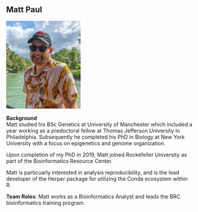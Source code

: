 ## Matt Paul

<img src="portrait.jpg" alt="drawing" width="200"/>

**Background**  
Matt studied his BSc Genetics at University of Manchester which included a year working as a predoctoral fellow at Thomas Jefferson University in Philadelphia. Subsequently he completed his PhD in Biology at New York University with a focus on epigenetics and genome organization.

Upon completion of my PhD in 2019, Matt joined Rockefeller University as part of the Bioinformatics Resource Center.

Matt is particuarly interested in analysis reproducibility, and is the lead developer of the Herper package for utilizing the Conda ecosystem within R.  

**Team Roles**: Matt works as a Bioinformatics Analyst and leads the BRC bioinformatics training program.

<!--
## Thomas Carroll
<img src="http://bioc2020.bioconductor.org/images/ThomasSCarroll_headshot.png" alt="drawing" width="200"/>

**Background**  
Tom studied his BSc in Genetics and Biochemistry from the University of Wales, Swansea, and was awarded the Roger Gilbert prize in Quantitative Genetics.
For his postgraduate studies, Tom received for his MRes with Distinction in Bioinformatics at the University of Exeter and his PhD in Toxicogenomics from Kings College London.
Following this, Tom undertook a MRC career development fellowship at the MRC Clinical Sciences Center before joining the CRUK Cambridge Institute as Senior Bioinformatician in the Bioinformatics Core.
Tom then returned to London to form and head the Bioinformatics Core at the MRC LMS in Imperial College London. In 2017, Tom joined the Rockefeller University to establish and direct the Bioinformatics Resource Cneter here.

Tom is a keen advocate for open source science, releasing several R packages, creating and hosting bioinformatics training and developing highly literate and transparent bioinformatics pipelines for the processing and primary analysis of high throughput sequencing data. 

**Team Roles**: Tom is the Director of the Bioinformatics Resource Center at the Rockefeller Univeristy and in this role

Here are some ideas to get you started:

- 🔭 I’m currently working on ...
- 🌱 I’m currently learning ...
- 👯 I’m looking to collaborate on ...
- 🤔 I’m looking for help with ...
- 💬 Ask me about ...
- 📫 How to reach me: ...
- 😄 Pronouns: ...
- ⚡ Fun fact: ...
-->
